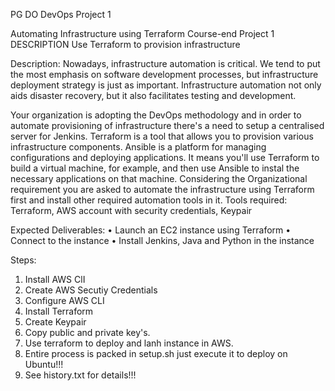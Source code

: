 PG DO DevOps Project 1

Automating Infrastructure using Terraform
Course-end Project 1
DESCRIPTION
Use Terraform to provision infrastructure
 
Description:
Nowadays, infrastructure automation is critical. We tend to put the most emphasis on software development processes, but infrastructure deployment strategy is just as important. Infrastructure automation not only aids disaster recovery, but it also facilitates testing and development.
 
Your organization is adopting the DevOps methodology and in order to automate provisioning of infrastructure there's a need to setup a centralised server for Jenkins.
Terraform is a tool that allows you to provision various infrastructure components. Ansible is a platform for managing configurations and deploying applications. It means you'll use Terraform to build a virtual machine, for example, and then use Ansible to instal the necessary applications on that machine.
Considering the Organizational requirement you are asked to automate the infrastructure using Terraform first and install other required automation tools in it.
Tools required: Terraform, AWS account with security credentials, Keypair
 
Expected Deliverables:
•	Launch an EC2 instance using Terraform
•	Connect to the instance
•	Install Jenkins, Java and Python in the instance

Steps:

1. Install AWS ClI
2. Create AWS Secutiy Credentials
3. Configure AWS CLI 
4. Install Terraform
5. Create Keypair
6. Copy public and private key's.
7. Use terraform to deploy and lanh instance in AWS.
8. Entire process is packed in setup.sh just execute it to deploy on Ubuntu!!!
9. See history.txt for details!!!
